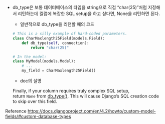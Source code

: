 - db_type은 보통 데이터베이스의 타입을 string으로 직접 “char(25)”처럼 지정해서 리턴하는데 컬럼에 복잡한 SQL setup을 하고 싶다면, None을 리턴하면 된다.
    
    - 일반적으로 db_type을 리턴할 때의 코드
    
    ```python
    # This is a silly example of hard-coded parameters.
    class CharMaxlength25Field(models.Field):
        def db_type(self, connection):
            return "char(25)"
    
    # In the model:
    class MyModel(models.Model):
        # ...
        my_field = CharMaxlength25Field()
    ```
    
    - doc의 설명
    
    Finally, if your column requires truly complex SQL setup, return `None` from [db_type()](<https://devdocs.io/django~4.2/ref/models/fields#django.db.models.Field.db_type>). This will cause Django’s SQL creation code to skip over this field.
    

Reference
https://docs.djangoproject.com/en/4.2/howto/custom-model-fields/#custom-database-types
